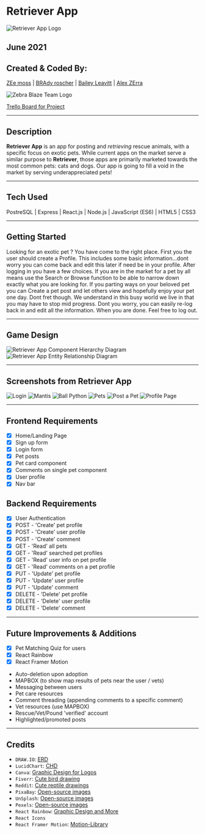 # Retriever App
![Retriever App Logo](./assets/images/retrieverLogo.png)
## June 2021


## Created & Coded By:
[ZEe moss](https://www.linkedin.com/in/lindsey-zee-moss/) | [BRAdy roscher](https://www.linkedin.com/in/brady-roscher-291521212/) | [Bailey Leavitt](https://www.linkedin.com/in/baileyleavitt/) | [Alex ZErra](https://www.linkedin.com/in/alexander-zerra-a2737788/)

![Zebra Blaze Team Logo](./assets/images/TeamZebraBlaze_smol.png)

[Trello Board for Project](https://trello.com/b/47z1in78/retriever-app)
***

## Description
**Retriever App** is an app for posting and *retrieving* rescue animals, with a specific focus on exotic pets. While current apps on the market serve a similar purpose to **Retriever**, those apps are primarily marketed towards the most common pets: cats and dogs. Our app is going to fill a void in the market by serving underappreciated pets!

***

## Tech Used
PostreSQL | Express | React.js | Node.js | JavaScript (ES6) | HTML5 | CSS3

***

## Getting Started
Looking for an exotic pet ? You have come to the right place. First you the user should create a Profile. This includes some basic information...dont worry you can come back and edit this later if need be in your profile. After logging in you have a few choices. If you are in the market for a pet by all means use the Search or Browse function to be able to narrow down exactly what you are looking for. If you parting ways on your beloved pet you can Create a pet post and let others view and hopefully enjoy your pet one day. Dont fret though. We understand in this busy world we live in that you may have to stop mid progress. Dont you worry, you can easily re-log back in and edit all the information. When you are done. Feel free to log out. 

***

## Game Design
![Retriever App Component Hierarchy Diagram](./assets/images/retriever_CHD.png)
![Retriever App Entity Relationship Diagram](./assets/images/Retriever_ERD.png)

***

## Screenshots from Retriever App
![Login](./assets/images/loginPage.png)
![Mantis](./assets/images/homepage-mantis.png)
![Ball Python](./assets/images/homepage-BP.png)
![Pets](./assets/images/browsePets.png)
![Post a Pet](./assets/images/postPet.png)
![Profile Page](./assets/images/profilePage.png)
***

## Frontend Requirements
- [x] Home/Landing Page
- [X] Sign up form
- [X] Login form
- [x] Pet posts
- [x] Pet card component
- [x] Comments on single pet component
- [x] User profile
- [X] Nav bar

## Backend Requirements
- [X] User Authentication
- [X] POST - 'Create' pet profile
- [X] POST - 'Create' user profile
- [X] POST - 'Create' comment
- [X] GET - 'Read' all pets
- [X] GET - 'Read' searched pet profiles
- [X] GET - 'Read' user info on pet profile
- [X] GET - 'Read' comments on a pet profile
- [X] PUT - 'Update' pet profile
- [X] PUT - 'Update' user profile
- [X] PUT - 'Update' comment
- [X] DELETE - 'Delete' pet profile
- [X] DELETE - 'Delete' user profile
- [X] DELETE - 'Delete' comment

***

## Future Improvements & Additions
- [x] Pet Matching Quiz for users
- [x] React Rainbow
- [x] React Framer Motion
- Auto-deletion upon adoption
- MAPBOX (to show map results of pets near the user / vets)
- Messaging between users
- Pet care resources
- Comment threading (appending comments to a specific comment)
- Vet resources (use MAPBOX)
- Rescue/Vet/Pound 'verified' account
- Highlighted/promoted posts

***

## Credits
- `DRAW.IO`: [ERD](https://app.diagrams.net/)
- `LucidChart`: [CHD](https://lucid.app/)
- `Canva`: [Graphic Design for Logos](https://www.canva.com/)
- `Fiverr`: [Cute bird drawing](https://www.fiverr.com/emabrumercek/)
- `Reddit`: [Cute reptile drawings](https://www.reddit.com/r/SnakesWithHats/)
- `PixaBay`: [Open-source images](https://pixabay.com/)
- `UnSplash`: [Open-source images](https://unsplash.com/)
- `Pexels`: [Open-source images](https://www.pexels.com/)
- `React Rainbow`: [Graphic Design and More](https://react-rainbow.io/)
- `React Icons`
- `React Framer Motion`: [Motion-Library](https://www.framer.com/motion/)
